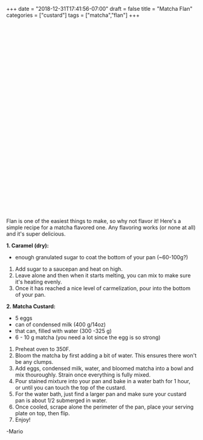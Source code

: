 +++
date = "2018-12-31T17:41:56-07:00"
draft = false
title = "Matcha Flan"
categories = ["custard"]
tags = ["matcha","flan"]
+++
<div 
    style="background-image:
           url('https://farm8.staticflickr.com/7883/40494063013_3276d589ce_z.jpg'); 
           width:420px;
    height:500px; 
    background-position:center;"></div>

Flan is one of the easiest things to make, so why not flavor it! Here's a simple recipe for a matcha flavored one. Any flavoring works (or none at all) and it's super delicious.

**1. Caramel (dry):**
- enough granulated sugar to coat the bottom of your pan  (~60-100g?)
1. Add sugar to a saucepan and heat on high.
2. Leave alone and then when it starts melting, you can mix to make sure it's heating evenly.
3. Once it has reached a nice level of carmelization, pour into the bottom of your pan.

**2. Matcha Custard:**
- 5 eggs
- can of condensed milk (400 g/14oz)
- that can, filled with water (300 -325 g)
- 6 - 10 g matcha (you need a lot since the egg is so strong)
1. Preheat oven to 350F. 
2. Bloom the matcha by first adding a bit of water. This ensures there won't be any clumps.
3. Add eggs, condensed milk, water, and bloomed matcha into a bowl and mix thouroughly. Strain once everything is fully mixed. 
4. Pour stained mixture into your pan and bake in a water bath for 1 hour, or until you can touch the top of the custard.
5. For the water bath, just find a larger pan and make sure your custard pan is about 1/2 submerged in water.
6. Once cooled, scrape alone the perimeter of the pan, place your serving plate on top, then flip.
7. Enjoy!

-Mario